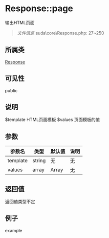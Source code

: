 # Response::page

输出HTML页面

> *文件信息* suda\core\Response.php: 27~250

## 所属类 

[Response](../Response.md)

## 可见性

 public 

## 说明

$template HTML页面模板
$values 页面模板的值


## 参数


| 参数名 | 类型 | 默认值 | 说明 |
|--------|-----|-------|-------|
| template |  string | 无 | 无 |
| values |  array | Array | 无 |



## 返回值

返回值类型不定


## 例子

example